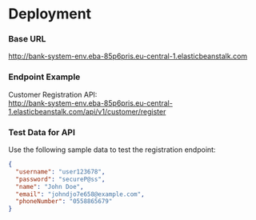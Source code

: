 # Deployment


### Base URL
http://bank-system-env.eba-85p6pris.eu-central-1.elasticbeanstalk.com

### Endpoint Example
Customer Registration API:  
http://bank-system-env.eba-85p6pris.eu-central-1.elasticbeanstalk.com/api/v1/customer/register

### Test Data for API
Use the following sample data to test the registration endpoint:
```json
{
  "username": "user123678",
  "password": "secureP@ss",
  "name": "John Doe",
  "email": "johndjo7e658@example.com",
  "phoneNumber": "0558865679"
}

